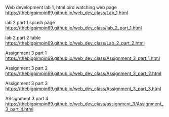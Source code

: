 Web development lab 1, html bird watching web page   https://thebigpimpin69.github.io/web_dev_class/Lab_1.html

lab 2 part 1 splash page  https://thebigpimpin69.github.io/web_dev_class/lab_2_part_1.html

lab 2 part 2 table https://thebigpimpin69.github.io/web_dev_class/Lab_2_part_2.html

Assignment 3 part 1 https://thebigpimpin69.github.io/web_dev_class/Assignment_3_part_1.html

Assignment 3 part 2 https://thebigpimpin69.github.io/web_dev_class/Assignment_3_part_2.html

Assignment 3 part 3 https://thebigpimpin69.github.io/web_dev_class/Assignment_3_part_3.html

ASsignment 3 part 4 https://thebigpimpin69.github.io/web_dev_class/assignment_3/Assignment_3_part_4.html
